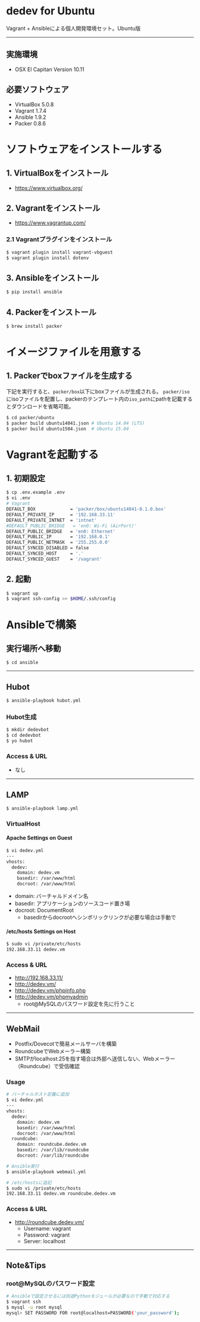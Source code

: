# dedev for Ubuntu

Vagrant + Ansibleによる個人開発環境セット。Ubuntu版

---

## 実施環境
* OSX El Capitan Version 10.11

## 必要ソフトウェア
* VirtualBox 5.0.8
* Vagrant 1.7.4
* Ansible 1.9.2
* Packer 0.8.6

# ソフトウェアをインストールする
## 1. VirtualBoxをインストール

* https://www.virtualbox.org/

## 2. Vagrantをインストール

* https://www.vagrantup.com/

### 2.1 Vagrantプラグインをインストール

```bash
$ vagrant plugin install vagrant-vbguest
$ vagrant plugin install dotenv
```

## 3. Ansibleをインストール

```bash
$ pip install ansible
```

## 4. Packerをインストール

```bash
$ brew install packer
```

# イメージファイルを用意する
## 1. Packerでboxファイルを生成する

下記を実行すると、`packer/box`以下にboxファイルが生成される。
`packer/iso`にisoファイルを配置し、packerのテンプレート内の`iso_path`にpathを記載するとダウンロードを省略可能。

```bash
$ cd packer/ubuntu
$ packer build ubuntu14041.json # Ubuntu 14.04 (LTS)
$ packer build ubuntu1504.json  # Ubuntu 15.04
```

# Vagrantを起動する
## 1. 初期設定

```bash
$ cp .env.example .env
$ vi .env
# Vagrant
DEFAULT_BOX             = 'packer/box/ubuntu14041-0.1.0.box'
DEFAULT_PRIVATE_IP      = '192.168.33.11'
DEFAULT_PRIVATE_INTNET  = 'intnet'
#DEFAULT_PUBLIC_BRIDGE   = 'en0: Wi-Fi (AirPort)'
DEFAULT_PUBLIC_BRIDGE   = 'en0: Ethernet'
DEFAULT_PUBLIC_IP       = '192.168.0.1'
DEFAULT_PUBLIC_NETMASK  = '255.255.0.0'
DEFAULT_SYNCED_DISABLED = false
DEFAULT_SYNCED_HOST     = '.'
DEFAULT_SYNCED_GUEST    = '/vagrant'
```

## 2. 起動

```bash
$ vagrant up
$ vagrant ssh-config >> $HOME/.ssh/config
```

# Ansibleで構築
## 実行場所へ移動

```bash
$ cd ansible
```

---

## Hubot
```bash
$ ansible-playbook hubot.yml
```

### Hubot生成
```bash
$ mkdir dedevbot
$ cd dedevbot
$ yo hubot
```

### Access & URL
* なし

---

## LAMP
```bash
$ ansible-playbook lamp.yml
```

### VirtualHost
#### Apache Settings on Guest
```bash
$ vi dedev.yml
---
vhosts:
  dedev:
    domain: dedev.vm
    basedir: /var/www/html
    docroot: /var/www/html
```
* domain: バーチャルドメイン名
* basedir: アプリケーションのソースコード置き場
* docroot: DocumentRoot
    * basedirからdocrootへシンボリックリンクが必要な場合は手動で

#### /etc/hosts Settings on Host
```bash
$ sudo vi /private/etc/hosts
192.168.33.11 dedev.vm
```

### Access & URL

* http://192.168.33.11/
* http://dedev.vm/
* http://dedev.vm/phpinfo.php
* http://dedev.vm/phpmyadmin
    * root@MySQLのパスワード設定を先に行うこと

---

## WebMail
* Postfix/Dovecotで簡易メールサーバを構築
* RoundcubeでWebメーラー構築
* SMTPがlocalhost:25を指す場合は外部へ送信しない、Webメーラー（Roundcube）で受信確認

### Usage
```bash
# バーチャルホスト定義に追加
$ vi dedev.yml
---
vhosts:
  dedev:
    domain: dedev.vm
    basedir: /var/www/html
    docroot: /var/www/html
  roundcube:
    domain: roundcube.dedev.vm
    basedir: /var/lib/roundcube
    docroot: /var/lib/roundcube

# Ansible実行
$ ansible-playbook webmail.yml

# /etc/hostsに追記
$ sudo vi /private/etc/hosts
192.168.33.11 dedev.vm roundcube.dedev.vm
```

### Access & URL
* http://roundcube.dedev.vm/
    * Username: vagrant
    * Password: vagrant
    * Server:   localhost

---

## Note&Tips
### root@MySQLのパスワード設定

```bash
# Ansibleで設定させるには別途Pythonモジュールが必要なので手動で対応する
$ vagrant ssh
$ mysql -u root mysql
mysql> SET PASSWORD FOR root@localhost=PASSWORD('your_password');
```
